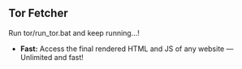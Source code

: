 ## Tor Fetcher


Run tor/run_tor.bat and keep running...!

- **Fast:** Access the final rendered HTML and JS of any website — Unlimited and fast!
